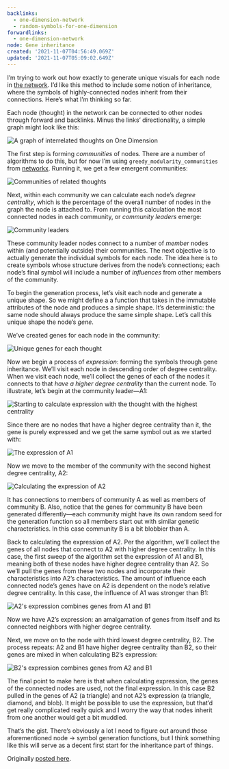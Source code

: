 ```yaml
---
backlinks:
  - one-dimension-network
  - random-symbols-for-one-dimension
forwardlinks:
  - one-dimension-network
node: Gene inheritance
created: '2021-11-07T04:56:49.069Z'
updated: '2021-11-07T05:09:02.649Z'
---
```

I’m trying to work out how exactly to generate unique visuals for each node in [the network](one-dimension-network.md).  I’d like this method to include some notion of inheritance, where the symbols of highly-connected nodes inherit from their connections. Here’s what I’m thinking so far.

Each node (thought) in the network can be connected to other nodes through forward and backlinks. Minus the links’ directionality, a simple graph might look like this:

![](images/gene-inheritance/PNCrKPtvjH.webp "A graph of interrelated thoughts on One Dimension")

The first step is forming *communities* of nodes. There are a number of algorithms to do this, but for now I’m using `greedy_modularity_communities` from [networkx](https://networkx.org/documentation/stable/reference/algorithms/generated/networkx.algorithms.community.modularity_max.greedy_modularity_communities.html#networkx.algorithms.community.modularity_max.greedy_modularity_communities). Running it, we get a few emergent communities:

![](images/gene-inheritance/BkFFRcKtPw.webp "Communities of related thoughts")

Next, within each community we can calculate each node’s *degree centrality*, which is the percentage of the overall number of nodes in the graph the node is attached to. From running this calculation the most connected nodes in each community, or *community leaders* emerge:

![](images/gene-inheritance/VuIHhiBdcv.webp "Community leaders")

These community leader nodes connect to a number of *member* nodes within (and potentially outside) their communities. The next objective is to actually generate the individual symbols for each node. The idea here is to create symbols whose structure derives from the node’s connections; each node’s final symbol will include a number of *influences* from other members of the community.

To begin the generation process, let’s visit each node and generate a unique shape. So we might define a a function that takes in the immutable attributes of the node and produces a simple shape. It’s deterministic: the same node should always produce the same simple shape. Let’s call this unique shape the node’s *gene*.

We’ve created genes for each node in the community:

![](images/gene-inheritance/GHGfxzvIMy.webp "Unique genes for each thought")

Now we begin a process of *expression*: forming the symbols through gene inheritance. We’ll visit each node in descending order of degree centrality. When we visit each node, we’ll collect the genes of each of the nodes it connects to that *have a higher degree centrality* than the current node. To illustrate, let’s begin at the community leader—A1:

![](images/gene-inheritance/WvXmsDoLMU.webp "Starting to calculate expression with the thought with the highest centrality")

Since there are no nodes that have a higher degree centrality than it, the gene is purely expressed and we get the same symbol out as we started with:

![](images/gene-inheritance/pcsdNEjAje.webp "The expression of A1")

Now we move to the member of the community with the second highest degree centrality, A2:

![](images/gene-inheritance/xYhYKdJeKl.webp "Calculating the expression of A2")

It has connections to members of community A as well as members of community B. Also, notice that the genes for community B have been generated differently—each community might have its own random seed for the generation function so all members start out with similar genetic characteristics. In this case community B is a bit blobbier than A.

Back to calculating the expression of A2. Per the algorithm, we’ll collect the genes of all nodes that connect to A2 with higher degree centrality. In this case, the first sweep of the algorithm set the expression of A1 and B1, meaning both of these nodes have higher degree centrality than A2. So we’ll pull the genes from these two nodes and incorporate their characteristics into A2’s characteristics. The amount of influence each connected node’s genes have on A2 is dependent on the node’s relative degree centrality. In this case, the influence of A1 was stronger than B1:

![](images/gene-inheritance/MyifURyanL.webp "A2's expression combines genes from A1 and B1")

Now we have A2’s expression: an amalgamation of genes from itself and its connected neighbors with higher degree centrality.

Next, we move on to the node with third lowest degree centrality, B2. The process repeats: A2 and B1 have higher degree centrality than B2, so their genes are mixed in when calculating B2’s expression:

![](images/gene-inheritance/iWeYZSApRA.webp "B2's expression combines genes from A2 and B1")

The final point to make here is that when calculating expression, the genes of the connected nodes are used, not the final expression. In this case B2 pulled in the genes of A2 (a triangle) and not A2’s expression (a triangle, diamond, and blob). It might be possible to use the expression, but that’d get really complicated really quick and I worry the way that nodes inherit from one another would get a bit muddled.

That’s the gist. There’s obviously a lot I need to figure out around those aforementioned node → symbol generation functions, but I think something like this will serve as a decent first start for the inheritance part of things.

Originally [posted here](https://futureland.tv/christian/entry/118937). 

